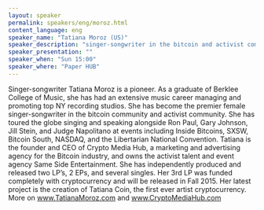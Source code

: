 ```yaml
---
layout: speaker
permalink: speakers/eng/moroz.html
content_language: eng
speaker_name: "Tatiana Moroz (US)"
speaker_description: "singer-songwriter in the bitcoin and activist community, founder and CEO of Crypto Media Hub"
speaker_presentation: ""
speaker_when: "Sun 15:00"
speaker_where: "Paper HUB"
---
```

Singer-songwriter Tatiana Moroz is a pioneer. As a graduate of Berklee College of Music, she has had an extensive music career managing and promoting top NY recording studios.  She has become the premier female singer-songwriter in the bitcoin community and activist community.  She has toured the globe singing and speaking alongside Ron Paul, Gary Johnson, Jill Stein, and Judge Napolitano at events including Inside Bitcoins, SXSW, Bitcoin South, NASDAQ, and the Libertarian National Convention. Tatiana is the founder and CEO of Crypto Media Hub, a marketing and advertising agency for the Bitcoin industry, and owns the activist talent and event agency Same Side Entertainment. She has independently produced and released two LP’s, 2 EPs, and several singles. Her 3rd LP was funded completely with cryptocurrency and will be released in Fall 2015. Her latest project is the creation of Tatiana Coin, the first ever artist cryptocurrency. More on www.TatianaMoroz.com and www.CryptoMediaHub.com 
